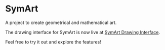 # SymArt
A project to create geometrical and mathematical art. 

The drawing interface for SymArt is now live at [SymArt Drawing Interface](https://pedrou2000.github.io/SymArt/drawing_interface.html).

Feel free to try it out and explore the features!


<!-- ### To Implement

Fractal Symmetry: Implement recursive patterns that produce fractals. Users could click to place the seed of a fractal, and the system could generate the fractal pattern from there.

Wave Symmetry: Introduce wave-like or oscillatory symmetry where the drawn patterns are reflected as waves with controllable frequency and amplitude.

Glide Reflection: This symmetry involves a translation combined with a reflection across a line, creating a 'gliding' effect.

Tessellation: Allow users to create patterns that tessellate the plane. The app could offer different types of tessellations like regular, semi-regular, or even Escher-like tessellations.

Color Symmetry: Introduce symmetry in color changes, where drawing with one color in one segment automatically selects a complementary or analogous color in another.

Interactive Symmetry Breaking: Offer the option to introduce small, controlled breaks in the symmetry to create more natural and less rigid patterns.

Dynamic Symmetry: The pattern changes over time or in response to user input, such as expanding, contracting, or rotating dynamically as more lines are added.

Layered Symmetry: Allow users to create multiple layers of symmetry that can be individually toggled on and off, creating a complex overlay of symmetrical designs.

Möbius Symmetry: Inspired by the Möbius strip, this would create patterns that twist and connect in unexpected ways, challenging the conventional perception of symmetry.

3D Symmetry: Introduce a 3D view where users can draw in a 3D space, with symmetries represented on various planes or around a sphere.

Symmetry Transformation: Allow users to morph between different symmetry types, blending one into another for a fluid and dynamic effect.

Sound-Activated Symmetry: Use microphone input to alter the symmetry based on sound or music, creating visual patterns that respond to audio.

Custom Symmetry Axes: Users can define their own axes of symmetry, placing and angling them as they wish on the canvas.
-->
